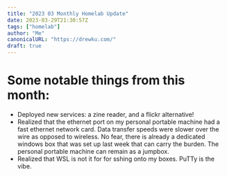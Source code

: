 ```yaml
---
title: "2023 03 Monthly Homelab Update"
date: 2023-03-29T21:30:57Z
tags: ["homelab"]
author: "Me"
canonicalURL: "https://drewku.com/"
draft: true
---
```


# Some notable things from this month:
- Deployed new services: a zine reader, and a flickr alternative! 
- Realized that the ethernet port on my personal portable machine had a fast ethernet network card. Data transfer speeds were slower over the wire as opposed to wireless. No fear, there is already a dedicated windows box that was set up last week that can carry the burden. The personal portable machine can remain as a jumpbox. 
- Realized that WSL is not it for for sshing onto my boxes. PuTTy is the vibe.
 
